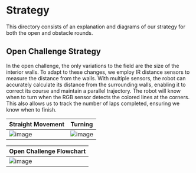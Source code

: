 
Strategy
====

This directory consists of an explanation and diagrams of our strategy for both the open and obstacle rounds.

## Open Challenge Strategy

In the open challenge, the only variations to the field are the size of the interior walls. To adapt to these changes, we employ IR distance sensors to measure the distance from the walls. With multiple sensors, the robot can accurately calculate its distance from the surrounding walls, enabling it to correct its course and maintain a parallel trajectory. The robot will know when to turn when the RGB sensor detects the colored lines at the corners. This also allows us to track the number of laps completed, ensuring we know when to finish. 

| Straight Movement | Turning |
| ----------------- | ------- |
| ![image](https://drive.google.com/uc?id=1sl-HCauvqxThJZm0eeGbrZbrhHrH50nJ) | ![image](https://drive.google.com/uc?id=1nIDDyOZn28JYcaWRNiBgwWf6LNt0vX17) |

| Open Challenge Flowchart |
| ------------------------ |
| ![image](https://drive.google.com/uc?id=1_4qiJSqqLnAqw7ilf54cnIb5HE8X9X17) |

